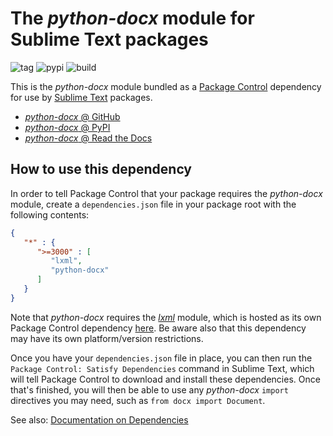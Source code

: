 # The *python-docx* module for Sublime Text packages

![tag](https://img.shields.io/github/tag/writeml/sublime-docx.svg)
![pypi](https://img.shields.io/pypi/v/python-docx.svg)
![build](https://api.travis-ci.org/python-openxml/python-docx.svg?branch=master)

This is the *python-docx* module bundled as a
[Package Control](https://packagecontrol.io) dependency for use by
[Sublime Text](https://www.sublimetext.com) packages.

  - [*python-docx* @ GitHub](https://github.com/python-openxml/python-docx)
  - [*python-docx* @ PyPI](https://pypi.org/project/python-docx/)
  - [*python-docx* @ Read the Docs](https://python-docx.readthedocs.io)

## How to use this dependency

In order to tell Package Control that your package requires the *python-docx*
module, create a `dependencies.json` file in your package root with the
following contents:

``` json
{
   "*" : {
      ">=3000" : [
         "lxml",
         "python-docx"
      ]
   }
}
```

Note that *python-docx* requires the [*lxml*](https://pypi.org/project/lxml)
module, which is hosted as its own Package Control dependency
[here](https://github.com/eerohele/sublime-lxml). Be aware also that this
dependency may have its own platform/version restrictions.

Once you have your `dependencies.json` file in place, you can then run the
`Package Control: Satisfy Dependencies` command in Sublime Text, which will tell
Package Control to download and install these dependencies. Once that's
finished, you will then be able to use any *python-docx* `import` directives you
may need, such as `from docx import Document`.

See also:
[Documentation on Dependencies](https://packagecontrol.io/docs/dependencies)